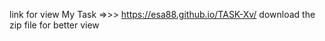   link for  view  My Task =>>> https://esa88.github.io/TASK-Xv/ 
download the zip file for better view 
    
